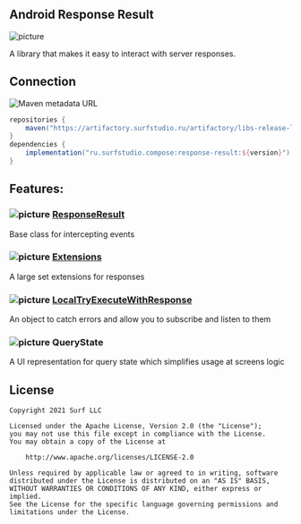 ## Android Response Result

![picture](https://github.com/surfstudio/surf-android-response-result/blob/master/data/just-image.png?raw=true)

A library that makes it easy to interact with server responses.

## Connection

![Maven metadata URL](https://img.shields.io/maven-metadata/v?metadataUrl=https%3A%2F%2Fartifactory.surfstudio.ru%2Fartifactory%2Flibs-release-local%2Fru%2Fsurfstudio%2Fcompose%2Fresponse-result%2Fmaven-metadata.xml)

```gradle
repositories {
    maven("https://artifactory.surfstudio.ru/artifactory/libs-release-local")
}
dependencies {
    implementation("ru.surfstudio.compose:response-result:${version}")
}
```

## Features:

### ![picture](https://github.com/google/material-design-icons/blob/master/png/action/sync_alt/materialicons/18dp/1x/baseline_sync_alt_black_18dp.png?raw=true) [ResponseResult](https://keygenqt.github.io/android-response-result/ResponseResult)
Base class for intercepting events

### ![picture](https://github.com/google/material-design-icons/blob/master/png/action/extension/materialicons/18dp/1x/baseline_extension_black_18dp.png?raw=true) [Extensions](https://keygenqt.github.io/android-response-result/Extensions)
A large set extensions for responses

### ![picture](https://github.com/google/material-design-icons/blob/master/png/action/note_add/materialicons/18dp/1x/baseline_note_add_black_18dp.png?raw=true) [LocalTryExecuteWithResponse](https://keygenqt.github.io/android-response-result/LocalTryExecuteWithResponse)
An object to catch errors and allow you to subscribe and listen to them

### ![picture](https://github.com/google/material-design-icons/blob/master/png/action/note_add/materialicons/18dp/1x/baseline_note_add_black_18dp.png?raw=true) QueryState
A UI representation for query state which simplifies usage at screens logic

## License

```
Copyright 2021 Surf LLC

Licensed under the Apache License, Version 2.0 (the "License");
you may not use this file except in compliance with the License.
You may obtain a copy of the License at

    http://www.apache.org/licenses/LICENSE-2.0

Unless required by applicable law or agreed to in writing, software
distributed under the License is distributed on an "AS IS" BASIS,
WITHOUT WARRANTIES OR CONDITIONS OF ANY KIND, either express or implied.
See the License for the specific language governing permissions and
limitations under the License.
```